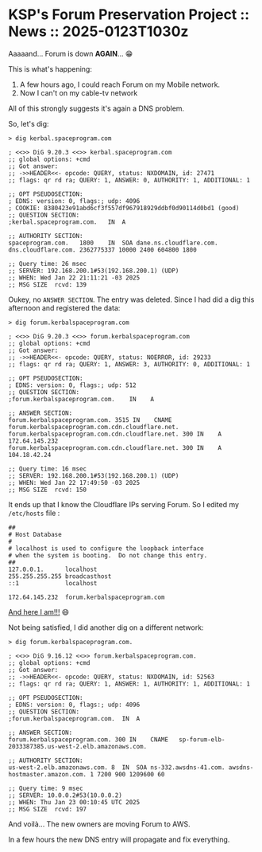 # KSP's Forum Preservation Project :: News :: 2025-0123T1030z

Aaaaand... Forum is down **AGAIN**... 😁

This is what's happening:

1. A few hours ago, I could reach Forum on my Mobile network.
2. Now I can't on my cable-tv network

All of this strongly suggests it's again a DNS problem.

So, let's dig:

```
> dig kerbal.spaceprogram.com

; <<>> DiG 9.20.3 <<>> kerbal.spaceprogram.com
;; global options: +cmd
;; Got answer:
;; ->>HEADER<<- opcode: QUERY, status: NXDOMAIN, id: 27471
;; flags: qr rd ra; QUERY: 1, ANSWER: 0, AUTHORITY: 1, ADDITIONAL: 1

;; OPT PSEUDOSECTION:
; EDNS: version: 0, flags:; udp: 4096
; COOKIE: 8380423e91abd6cf3f557df967918929ddbf0d90114d0bd1 (good)
;; QUESTION SECTION:
;kerbal.spaceprogram.com.	IN	A

;; AUTHORITY SECTION:
spaceprogram.com.	1800	IN	SOA	dane.ns.cloudflare.com. dns.cloudflare.com. 2362775337 10000 2400 604800 1800

;; Query time: 26 msec
;; SERVER: 192.168.200.1#53(192.168.200.1) (UDP)
;; WHEN: Wed Jan 22 21:11:21 -03 2025
;; MSG SIZE  rcvd: 139
```


Oukey, no `ANSWER SECTION`. The entry was deleted. Since I had did a dig this afternoon and registered the data: 

```
> dig forum.kerbalspaceprogram.com

; <<>> DiG 9.20.3 <<>> forum.kerbalspaceprogram.com
;; global options: +cmd
;; Got answer:
;; ->>HEADER<<- opcode: QUERY, status: NOERROR, id: 29233
;; flags: qr rd ra; QUERY: 1, ANSWER: 3, AUTHORITY: 0, ADDITIONAL: 1

;; OPT PSEUDOSECTION:
; EDNS: version: 0, flags:; udp: 512
;; QUESTION SECTION:
;forum.kerbalspaceprogram.com.    IN    A

;; ANSWER SECTION:
forum.kerbalspaceprogram.com. 3515 IN    CNAME    forum.kerbalspaceprogram.com.cdn.cloudflare.net.
forum.kerbalspaceprogram.com.cdn.cloudflare.net. 300 IN    A 172.64.145.232
forum.kerbalspaceprogram.com.cdn.cloudflare.net. 300 IN    A 104.18.42.24

;; Query time: 16 msec
;; SERVER: 192.168.200.1#53(192.168.200.1) (UDP)
;; WHEN: Wed Jan 22 17:49:50 -03 2025
;; MSG SIZE  rcvd: 150
```


It ends up that I know the Cloudflare IPs serving Forum. So I edited my `/etc/hosts` file :

```
##
# Host Database
#
# localhost is used to configure the loopback interface
# when the system is booting.  Do not change this entry.
##
127.0.0.1.      localhost
255.255.255.255 broadcasthost
::1             localhost

172.64.145.232  forum.kerbalspaceprogram.com
```

[And here I am!!!](https://forum.kerbalspaceprogram.com/topic/226141-so-we-had-some-kind-of-technical-problem/?do=findComment&comment=4438588) 😄

Not being satisfied, I did another dig on a different network: 

```
> dig forum.kerbalspaceprogram.com.

; <<>> DiG 9.16.12 <<>> forum.kerbalspaceprogram.com.
;; global options: +cmd
;; Got answer:
;; ->>HEADER<<- opcode: QUERY, status: NXDOMAIN, id: 52563
;; flags: qr rd ra; QUERY: 1, ANSWER: 1, AUTHORITY: 1, ADDITIONAL: 1

;; OPT PSEUDOSECTION:
; EDNS: version: 0, flags:; udp: 4096
;; QUESTION SECTION:
;forum.kerbalspaceprogram.com.	IN	A

;; ANSWER SECTION:
forum.kerbalspaceprogram.com. 300 IN	CNAME	sp-forum-elb-2033387385.us-west-2.elb.amazonaws.com.

;; AUTHORITY SECTION:
us-west-2.elb.amazonaws.com. 8	IN	SOA	ns-332.awsdns-41.com. awsdns-hostmaster.amazon.com. 1 7200 900 1209600 60

;; Query time: 9 msec
;; SERVER: 10.0.0.2#53(10.0.0.2)
;; WHEN: Thu Jan 23 00:10:45 UTC 2025
;; MSG SIZE  rcvd: 197
```


And voilà... The new owners are moving Forum to AWS.

In a few hours the new DNS entry will propagate and fix everything.
